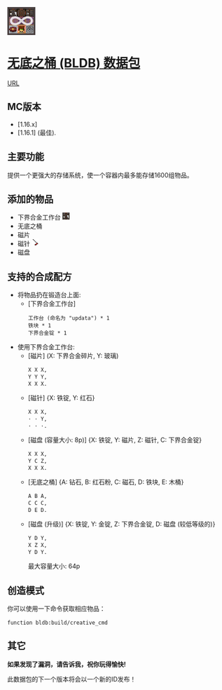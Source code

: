 ![icon](https://github.com/Dinosaur-MC/Bottomless-Disk-Barrel/blob/master/Bottomless%20Disk%20Barrel%20-%20Resourcepack/pack.png)
# [无底之桶 (BLDB) 数据包](https://codeload.github.com/Dinosaur-MC/Bottomless-Disk-Barrel/zip/master)
[URL](https://space.bilibili.com/85607675)

## MC版本
+ [1.16.x]
+ [1.16.1] (最佳).

## 主要功能
提供一个更强大的存储系统，使一个容器内最多能存储1600组物品。

## 添加的物品
+ 下界合金工作台 ![pic](https://github.com/Dinosaur-MC/Bottomless-Disk-Barrel/blob/master/Bottomless%20Disk%20Barrel%20-%20Resourcepack/assets/bldb/textures/block/netherite_crafting_table_front.png)
+ 无底之桶
+ 磁片
+ 磁针 ![pic](https://github.com/Dinosaur-MC/Bottomless-Disk-Barrel/blob/master/Bottomless%20Disk%20Barrel%20-%20Resourcepack/assets/bldb/textures/item/magnetic_needle.png)
+ 磁盘

## 支持的合成配方

+ 将物品扔在锻造台上面: 
  + [下界合金工作台]
    ```
    工作台 (命名为 "updata") * 1
    铁块 * 1
    下界合金锭 * 1
    ```
+ 使用下界合金工作台: 
  + [磁片] (X: 下界合金碎片, Y: 玻璃)
    ```
    X X X,
    Y Y Y,
    X X X.
    ```
  + [磁针] {X: 铁锭, Y: 红石}
    ```
    X X X,
    · · Y,
    · · ·.
    ```
  + [磁盘 (容量大小: 8p)] {X: 铁锭, Y: 磁片, Z: 磁针, C: 下界合金锭}
    ```
    X X X,
    Y C Z,
    X X X.
    ```
  + [无底之桶] {A: 钻石, B: 红石粉, C: 磁石, D: 铁块, E: 木桶}
    ```
    A B A,
    C C C,
    D E D.
    ```
  + [磁盘 (升级)] {X: 铁锭, Y: 金锭, Z: 下界合金锭, D: 磁盘 (较低等级的)}
    ```
    Y D Y,
    X Z X,
    Y D Y.
    ```
    最大容量大小: 64p

## 创造模式
你可以使用一下命令获取相应物品：
```
function bldb:build/creative_cmd
```
 
## 其它
**如果发现了漏洞，请告诉我，祝你玩得愉快!**

此数据包的下一个版本将会以一个新的ID发布！